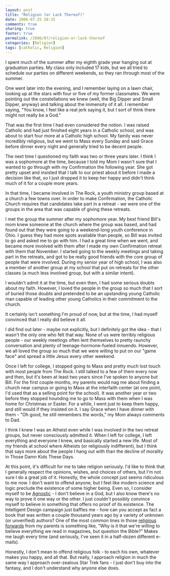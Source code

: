 ```yaml
---
layout: post
title: "Religion (or Lack Thereof)"
date: 2006-07-25 20:33
comments: true
sharing: true
footer: true
permalink: /2006/07/religion-or-lack-thereof
categories: [Religion]
tags: [catholic, Religion]
---
```

I spent much of the summer after my eighth grade year hanging out at graduation parties.  My class only included 17 kids, but we all tried to schedule our parties on different weekends, so they ran through most of the summer.

One went later into the evening, and I remember laying on a lawn chair, looking up at the stars with four or five of my former classmates.  We were pointing out the constellations we knew (well, the Big Dipper and Small Dipper, anyway) and talking about the immensity of it all.  I remember saying, "You know, I feel like a real jerk saying it, but I sort of think there might not really be a God."

That was the first time I had even considered the notion.  I was raised Catholic and had just finished eight years in a Catholic school, and was about to start four more at a Catholic high school.  My family was never incredibly religious, but we went to Mass every Sunday and said Grace before dinner every night and generally tried to be decent people.

The next time I questioned my faith was two or three years later.  I think I was a sophomore at the time, because I told my Mom I wasn't sure that I wanted to go through with my Confirmation the following year.  She got pretty upset and insisted that I talk to our priest about it before I made a decision like that, so I just dropped it to keep her happy and didn't think much of it for a couple more years.

In that time, I became involved in The Rock, a youth ministry group based at a church a few towns over.  In order to make Confirmation, the Catholic Church requires that candidates take part in a retreat - we were one of the groups in the area that was capable of giving these retreats.

I met the group the summer after my sophomore year.  My best friend Bill's mom knew someone at the church where the group was based, and had found out that they were going to a weekend-long youth conference in Ohio.  I guess they had more spots available than people, so Bill was invited to go and asked me to go with him.  I had a great time when we went, and became more involved with them after I made my own Confirmation retreat with them that November.  I started going to the weekly meetings and taking part in the retreats, and got to be really good friends with the core group of people that were involved.  During my senior year of high school, I was also a member of another group at my school that put on retreats for the other classes (a much less involved group, but with a similar intent).

I wouldn't admit it at the time, but even then, I had some serious doubts about my faith.  However, I loved the people in the group so much that I sort of buried those doubts and pretended to be an upstanding young Catholic man capable of leading other young Catholics in their commitment to the church.

It certainly isn't something I'm proud of now, but at the time, I had myself convinced that I really did believe it all.

I did find out later - maybe not explicitly, but I definitely got the idea - that I wasn't the only one who felt that way.  None of us were terribly religious people - our weekly meetings often lent themselves to pretty raunchy conversation and plenty of teenage-hormone-fueled innuendo.  However, we all loved the group so much that we were willing to put on our "game face" and spread a little Jesus every other weekend.

Once I left for college, I stopped going to Mass and pretty much lost touch with most people from The Rock.  I still talked to a few of them  every now and then, but it's been at least two years since I've spoken to anyone but Bill.  For the first couple months, my parents would nag me about finding a church near campus or going to Mass at the interfaith center (at one point, I'd used that as a selling point for the school).  It was another year or two before they stopped hounding me to go to Mass with them when I was home for Christmas or Easter.  For a while, I went just to keep them happy, and still would if they insisted on it.  I say Grace when I have dinner with them - "Oh good, he still remembers the words," my Mom always comments to Dad.

I think I knew I was an Atheist even while I was involved in the two retreat groups, but never consciously admitted it.  When I left for college, I left everything and everyone I knew, and basically started a new life.  Most of my friends at school where Atheists (or religiously indifferent), but I think that says more about the people I hang out with than the decline of morality in Those Damn Kids These Days.

At this point, it's difficult for me to take religion seriously.  I'd like to think that I generally respect the opinions, wishes, and choices of others, but I'm not sure I do a great job of it.  Honestly, the whole concept just seems ridiculous to me now.  I don't want to offend anyone, but I feel like modern science and logic preclude the existence of some higher being.  Even so, I consider myself to be <a href="http://en.wikipedia.org/wiki/Agnostic">Agnostic</a> - I don't believe in a God, but I also know there's no way to prove it one way or the other.  I just couldn't possibly convince myself to believe in something that offers no proof of its existence.  The Intelligent Design campaign just baffles me - how can you accept as fact a book that was written a couple thousand years ago by a variety of unknown (or unverified) authors?  One of the most common lines in those <a href="/archives/2006/07/politics_and_family.php">religious forwards</a> from my parents is something like, "Why is it that we're willing to believe everything we read in magazines, but question the Bible?"  Makes me laugh every time (and seriously, I've seen it in a half-dozen different e-mails).

Honestly, I don't mean to offend religious folk - to each his own, whatever makes you happy, and all that.  But really, I approach religion in much the same way I approach over-zealous Star Trek fans - I just don't buy into the fantasy, and I don't understand why anyone else does.
